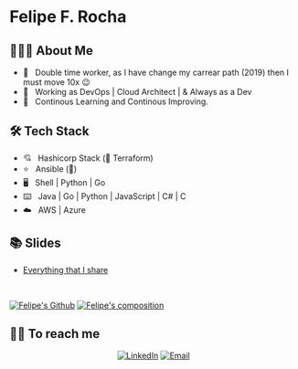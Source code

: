 # Felipe F. Rocha

## 👨🏻‍💻 About Me

- 🤔 &nbsp; Double time worker, as I have change my carrear path (2019) then I must move 10x :wink: 
- 💼 &nbsp; Working as DevOps | Cloud Architect | & Always as a Dev
- 🌱 &nbsp; Continous Learning and Continous Improving.

## 🛠 Tech Stack

- :cupid: &nbsp; Hashicorp Stack (:star2: Terraform)
- :star:  &nbsp; Ansible (:beginner:) 
- :desktop_computer: &nbsp; Shell | Python | Go
- :keyboard: &nbsp; Java | Go | Python | JavaScript | C# | C
- :cloud: &nbsp; AWS | Azure

## 📚 Slides 
- [Everything that I share](https://slides.com/felipefrocha)

<br/>

[![Felipe's Github](https://github-readme-stats.vercel.app/api?username=felipefrocha&show_icons=true&theme=dark)](https://github.com/felipefrocha)
[![Felipe's composition](https://github-readme-stats.vercel.app/api/top-langs/?username=felipefrocha&layout=compact&theme=dark)](https://github.com/felipefrocha)

## 🤝🏻 To reach me 

<p align="center">
<a href="https://www.linkedin.com/in/felipefonsecarocha/"><img alt="LinkedIn" src="https://img.shields.io/badge/LinkedIn-Felipe%20Rocha-blue?style=flat-square&logo=linkedin"></a>
<a href="mailto:me@felipefrocha.systems"><img alt="Email" src="https://img.shields.io/badge/Email-me@felipefrocha.systems-blue?style=flat-square&logo=gmail"></a>
</p>

